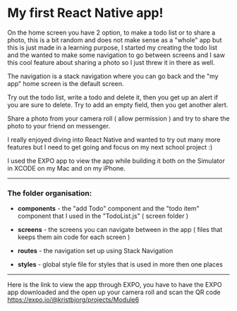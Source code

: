 # My first React Native app!

On the home screen you have 2 option, to make a todo list or to share a photo, this is a bit random and does not make sense as a "whole" app but this is just made in a learning purpose, I started my creating the todo list and the wanted to make some navigation to go between screens and I saw this cool feature about sharing a photo so I just threw it in there as well.

The navigation is a stack navigation where you can go back and the "my app" home screen is the default screen.

Try out the todo list, write a todo and delete it, then you get up an alert if you are sure to delete. Try to add an empty field, then you get another alert.

Share a photo from your camera roll ( allow permission ) and try to share the photo to your friend on messenger.

I really enjoyed diving into React Native and wanted to try out many more features but I need to get going and focus on my next school project :)

I used the EXPO app to view the app while building it both on the Simulator in XCODE on my Mac and on my iPhone.

<hr>

### The folder organisation:

- **components** - the "add Todo" component and the "todo item" component that I used in the "TodoList.js" ( screen folder )

- **screens** - the screens you can navigate between in the app ( files that keeps them ain code for each screen )

- **routes** - the navigation set up using Stack Navigation

- **styles** - global style file for styles that is used in more then one places

<hr>

Here is the link to view the app through EXPO, you have to have the EXPO app downloaded and the open up your camera roll and scan the QR code
https://expo.io/@kristbjorg/projects/Module6

